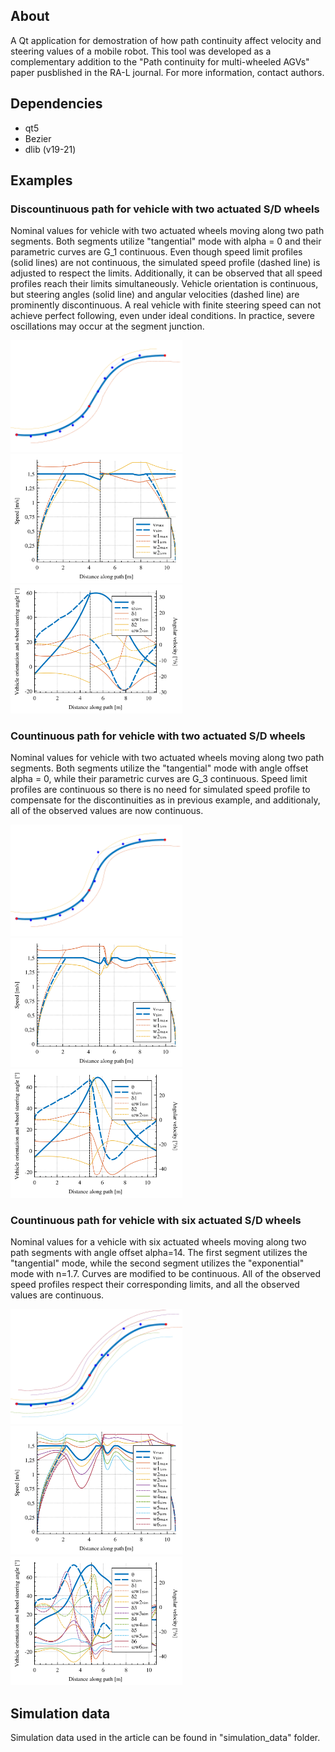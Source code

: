 
## About

A Qt application for demostration of how path continuity affect velocity and steering values of a mobile robot. This tool was developed as a complementary addition to the "Path  continuity  for  multi-wheeled  AGVs" paper pusblished in the RA-L journal. For more information, contact authors.

## Dependencies

- qt5
- Bezier
- dlib (v19-21)

## Examples
### Discountinuous path for vehicle with two actuated S/D wheels
Nominal values for vehicle with two actuated wheels moving along two path segments. Both segments utilize "tangential" mode with alpha = 0 and their parametric curves are G_1 continuous. Even though speed limit profiles (solid lines) are not continuous, the simulated speed profile (dashed line) is adjusted to respect the limits. Additionally, it can be observed that all speed profiles reach their limits simultaneously. Vehicle orientation is continuous, but steering angles (solid line) and angular velocities (dashed line) are prominently discontinuous. A real vehicle with finite steering speed can not achieve perfect following, even under ideal conditions. In practice, severe oscillations may occur at the segment junction.

<img src="https://raw.githubusercontent.com/romb-technologies/path_continuity/ral/figures/path_1.png" alt="path1" width="275"/>  <img src="https://raw.githubusercontent.com/romb-technologies/path_continuity/ral/figures/speed_1.png" alt="speed1" width="275"/>  <img src="https://raw.githubusercontent.com/romb-technologies/path_continuity/ral/figures/angle_1.png" alt="angle1" width="275"/>

### Countinuous path for vehicle with two actuated S/D wheels
Nominal values for vehicle with two actuated wheels moving along two path segments. Both segments utilize the "tangential" mode with angle offset alpha = 0, while their parametric curves are G_3 continuous. Speed limit profiles are continuous so there is no need for simulated speed profile to compensate for the discontinuities as in previous example, and additionaly, all of the observed values are now continuous.

<img src="https://raw.githubusercontent.com/romb-technologies/path_continuity/ral/figures/path_2.png" alt="path2" width="275"/>  <img src="https://raw.githubusercontent.com/romb-technologies/path_continuity/ral/figures/speed_2.png" alt="speed2" width="275"/>  <img src="https://raw.githubusercontent.com/romb-technologies/path_continuity/ral/figures/angle_2.png" alt="angle2" width="275"/>

### Countinuous path for vehicle with six actuated S/D wheels
Nominal values for a vehicle with six actuated wheels moving along two path segments with angle offset alpha=14. The first segment utilizes the "tangential" mode, while the second segment utilizes the "exponential" mode with n=1.7. Curves are modified to be continuous. All of the observed speed profiles respect their corresponding limits, and all the observed values are continuous.
 
<img src="https://raw.githubusercontent.com/romb-technologies/path_continuity/ral/figures/path_3.png" alt="path3" width="275"/>  <img src="https://raw.githubusercontent.com/romb-technologies/path_continuity/ral/figures/speed_3.png" alt="speed3" width="275"/>  <img src="https://raw.githubusercontent.com/romb-technologies/path_continuity/ral/figures/angle_3.png" alt="angle3" width="275"/>


## Simulation data

Simulation data used in the article can be found in "simulation_data" folder.
